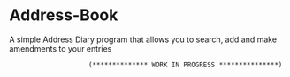 # Address-Book
A simple Address Diary program that allows you to search, add and make amendments to your entries

                        (************** WORK IN PROGRESS ***************)
